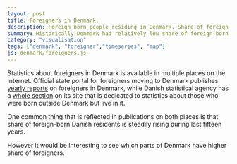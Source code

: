 ```yaml
---
layout: post
title: Foreigners in Denmark.
description: Foreign born people residing in Denmark. Share of foreign-born in whole Denmark and in every kommune in 3rd quarter 2013.
summary: Historically Denmark had relatively low share of foreign-born residents. However this share increased during last 15 years. How many foreigners are living in Denmark now? Where in Denmark do they live?
category: "visualisation"
tags: ["denmark", "foreigner","timeseries", "map"]
js: denmark/foreigners.js
---
```


Statistics about foreigners in Denmark is available in multiple places on the internet. Official state portal for foreigners moving to Denmark publishes [yearly reports](http://www.nyidanmark.dk/da-dk/Statistik/SearchStatistics.htm?searchtype=statistics) on foreigners in Denmark, while Danish statistical agency has a [whole section](http://www.dst.dk/da/Statistik/emner/indvandrere-og-efterkommere.aspx) on its site that is dedicated to statistics about those who were born outside Denmark but live in it.

One common thing that is reflected in publications on both places is that share of foreign-born Danish residents is steadily rising during last fifteen years.

<div id="share"></div> 

However it would be interesting to see which parts of Denmark have higher share of foreigners.

<div id="foreigners"></div>

